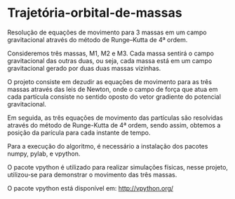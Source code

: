 # Trajetória-orbital-de-massas
Resolução de equações de movimento para 3 massas em um campo gravitacional através do método de Runge–Kutta de 4ª ordem.


Consideremos três massas, M1, M2 e M3. Cada massa sentirá o campo gravitacional das outras duas, ou seja,
cada massa está em um campo gravitacional gerado por duas duas massas vizinhas.

O projeto consiste em dezudir as equações de movimento para as três massas através das leis de Newton,
onde o campo de força que atua em cada partícula consiste no sentido oposto do vetor gradiente do 
potencial gravitacional.

Em seguida, as três equações de movimento das partículas são resolvidas através do método de Runge-Kutta de 4ª
ordem, sendo assim, obtemos a posição da parícula para cada instante de tempo.

Para a execução do algoritmo, é necessário a instalação dos pacotes numpy, pylab, e vpython.

O pacote vpython é utilizado para realizar simulações físicas, nesse projeto, utilizou-se para demonstrar
o movimento das três massas.

O pacote vpython está disponível em: http://vpython.org/

